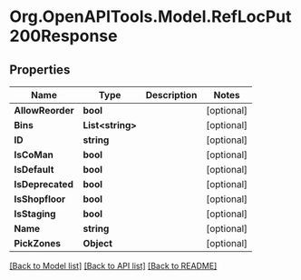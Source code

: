# Org.OpenAPITools.Model.RefLocPut200Response

## Properties

Name | Type | Description | Notes
------------ | ------------- | ------------- | -------------
**AllowReorder** | **bool** |  | [optional] 
**Bins** | **List&lt;string&gt;** |  | [optional] 
**ID** | **string** |  | [optional] 
**IsCoMan** | **bool** |  | [optional] 
**IsDefault** | **bool** |  | [optional] 
**IsDeprecated** | **bool** |  | [optional] 
**IsShopfloor** | **bool** |  | [optional] 
**IsStaging** | **bool** |  | [optional] 
**Name** | **string** |  | [optional] 
**PickZones** | **Object** |  | [optional] 

[[Back to Model list]](../README.md#documentation-for-models) [[Back to API list]](../README.md#documentation-for-api-endpoints) [[Back to README]](../README.md)


